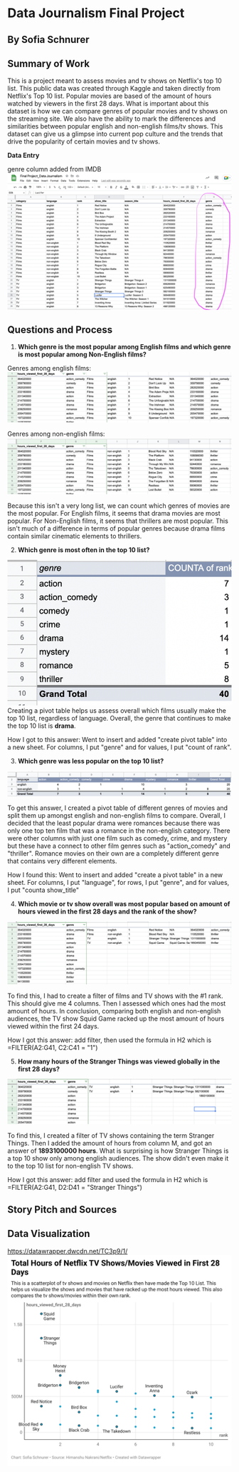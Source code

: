 # Data Journalism Final Project
## By Sofia Schnurer

## **Summary of Work**

This is a project meant to assess movies and tv shows on Netflix's top 10 list. This public data was created through Kaggle and taken directly from Netflix's Top 10 list. Popular movies are based of the amount of hours watched by viewers in the first 28 days. What is important about this dataset is how we can compare genres of popular movies and tv shows on the streaming site. We also have the ability to mark the differences and similarities between popular english and non-english films/tv shows. This dataset can give us a glimpse into current pop culture and the trends that drive the popularity of certain movies and tv shows. 

**Data Entry**

genre column added from IMDB
![data google sheets](https://github.com/sofia-sch24/Data-Journalism-Final-Project/blob/5c1a19506c30ef1c8a3dfc149be32733d1536d7b/data%20netflix.png)

## Questions and Process
1. **Which genre is the most popular among English films and which genre is most popular among Non-English films?**

Genres among english films:
![english films genre](https://github.com/sofia-sch24/Data-Journalism-Final-Project/blob/5539ad8aa98a4f0722b3999819bf21a16abc4c22/fav%20genre%20among%20english%20movies.png)

Genres among non-english films: 
![non english films genre](https://github.com/sofia-sch24/Data-Journalism-Final-Project/blob/edd2ab95dc22d2c34f48da5509d1a9f6053ee609/fav%20genre%20among%20non-english%20movies.png)

Because this isn't a very long list, we can count which genres of movies are the most popular. For English films, it seems that drama movies are most popular. For Non-English films, it seems that thrillers are most popular. This isn't much of a difference in terms of popular genres because drama films contain similar cinematic elements to thrillers. 


2. **Which genre is most often in the top 10 list?**

![how many genre](https://github.com/sofia-sch24/Data-Journalism-Final-Project/blob/64d755731f1fb03ff4f14231d1a8ffe06f64f155/how%20many%20genre.png)
Creating a pivot table helps us assess overall which films usually make the top 10 list, regardless of language. Overall, the genre that continues to make the top 10 list is **drama**. 

How I got to this answer: 
Went to insert and added "create pivot table" into a new sheet. For columns, I put "genre" and for values, I put "count of rank". 

3. **Which genre was less popular on the top 10 list?**

![less popular genre](https://github.com/sofia-sch24/Data-Journalism-Final-Project/blob/1045fd88b4427cbe6b20e14baf78b36161ae9789/less%20popular%20genre.png)

To get this answer, I created a pivot table of different genres of movies and split them up amongst english and non-english films to compare. Overall, I decided that the least popular drama were romances because there was only one top ten film that was a romance in the non-english category. There were other columns with just one film such as comedy, crime, and mystery but these have a connect to other film genres such as "action_comedy" and "thriller". Romance movies on their own are a completely different genre that contains very different elements. 

How I found this: 
Went to insert and added "create a pivot table" in a new sheet. For columns, I put "language", for rows, I put "genre", and for values, I put "counta show_title"


4. **Which movie or tv show overall was most popular based on amount of hours viewed in the first 28 days and the rank of the show?**


![popular movie/show](https://github.com/sofia-sch24/Data-Journalism-Final-Project/blob/8fea875a51cf6f5a7c07d0eca2553135bebb3577/most%20popular%20movie:tv%20show.png)

To find this, I had to create a filter of films and TV shows with the #1 rank. This should give me 4 columns. Then I assessed which ones had the most amount of hours. In conclusion, comparing both english and non-english audiences, the TV show Squid Game racked up the most amount of hours viewed within the first 24 days. 

How I got this answer: add filter, then used the formula in H2 which is =FILTER(A2:G41, C2:C41 = "1")


5. **How many hours of the Stranger Things was viewed globally in the first 28 days?**


![stranger things](https://github.com/sofia-sch24/Data-Journalism-Final-Project/blob/1170c86030592872232ecae3cde28c478d2c1a7a/stranger%20things%20hours.png)

To find this, I created a filter of TV shows containing the term Stranger Things. Then I added the amount of hours from column M, and got an answer of **1893100000 hours**. What is surprising is how Stranger Things is a top 10 show only among english audiences. The show didn't even make it to the top 10 list for non-english TV shows. 

How I got this answer: add filter and used the formula in H2 which is =FILTER(A2:G41, D2:D41 = "Stranger Things")


## Story Pitch and Sources


## Data Visualization 

https://datawrapper.dwcdn.net/TC3p9/1/
![scatter plot](https://github.com/sofia-sch24/Data-Journalism-Final-Project/blob/64f3eae4983ef99226f6f2f992a7c95fda1cc782/data%20visualization%20final%20project.png)

